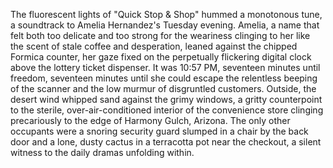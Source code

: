 The fluorescent lights of "Quick Stop & Shop" hummed a monotonous tune, a soundtrack to Amelia Hernandez's Tuesday evening.  Amelia, a name that felt both too delicate and too strong for the weariness clinging to her like the scent of stale coffee and desperation, leaned against the chipped Formica counter, her gaze fixed on the perpetually flickering digital clock above the lottery ticket dispenser.  It was 10:57 PM, seventeen minutes until freedom, seventeen minutes until she could escape the relentless beeping of the scanner and the low murmur of disgruntled customers.  Outside, the desert wind whipped sand against the grimy windows, a gritty counterpoint to the sterile, over-air-conditioned interior of the convenience store clinging precariously to the edge of Harmony Gulch, Arizona.  The only other occupants were a snoring security guard slumped in a chair by the back door and a lone, dusty cactus in a terracotta pot near the checkout, a silent witness to the daily dramas unfolding within.
